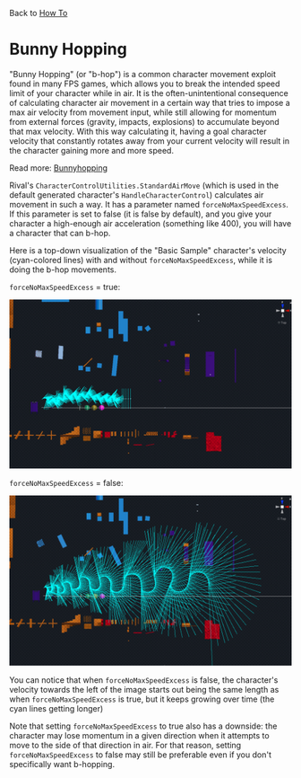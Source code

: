 Back to [How To](../how-to.md)

# Bunny Hopping

"Bunny Hopping" (or "b-hop") is a common character movement exploit found in many FPS games, which allows you to break the intended speed limit of your character while in air. It is the often-unintentional consequence of calculating character air movement in a certain way that tries to impose a max air velocity from movement input, while still allowing for momentum from external forces (gravity, impacts, explosions) to accumulate beyond that max velocity. With this way calculating it, having a goal character velocity that constantly rotates away from your current velocity will result in the character gaining more and more speed.

Read more: [Bunnyhopping](https://wiki.sourceruns.org/wiki/Bunnyhopping#:~:text=Bunny%20Hopping%20is%20a%20movement,Engine%20and%20Portal%202%20speedrunning.)

Rival's `CharacterControlUtilities.StandardAirMove` (which is used in the default generated character's `HandleCharacterControl`) calculates air movement in such a way. It has a parameter named `forceNoMaxSpeedExcess`. If this parameter is set to false (it is false by default), and you give your character a high-enough air acceleration (something like 400), you will have a character that can b-hop.

Here is a top-down visualization of the "Basic Sample" character's velocity (cyan-colored lines) with and without `forceNoMaxSpeedExcess`, while it is doing the b-hop movements.

`forceNoMaxSpeedExcess` = true:

![](../Images/bhop-off.png)

`forceNoMaxSpeedExcess` = false:

![](../Images/bhop-on.png)

You can notice that when `forceNoMaxSpeedExcess` is false, the character's velocity towards the left of the image starts out being the same length as when `forceNoMaxSpeedExcess` is true, but it keeps growing over time (the cyan lines getting longer)

Note that setting `forceNoMaxSpeedExcess` to true also has a downside: the character may lose momentum in a given direction when it attempts to move to the side of that direction in air. For that reason, setting `forceNoMaxSpeedExcess` to false may still be preferable even if you don't specifically want b-hopping.